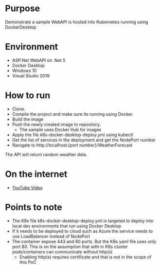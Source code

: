 # Purpose

Demonstrate a sample WebAPI is hosted into Kubernetes running using DockerDesktop

# Environment
- ASP.Net WebAPI on .Net 5
- Docker Desktop
- Windows 10
- Visual Studio 2019

# How to run
- Clone.
- Compile the project and make sure its running using Docker.
- Build the image
- Push the newly created image to repository.
  - The sample uses Docker Hub for images
- Apply the file k8s-docker-desktop-deploy.yml using kubectl
- Get the list of services in the deployment and get the NodePort number
- Navigate to http://localhost:{port number}/WeatherForecast

The API will return random weather data.

# On the internet
- [YouTube Video](https://youtu.be/dYMpK1f3aSQ) 
 
# Points to note
- The K8s file k8s-docker-desktop-deploy.yml is targeted to deploy into local dev environments that run using Docker Desktop
- If it needs to be deployed to cloud such as Azure the service needs to use LoadBalancer instead of NodePort  
- The container expose 443 and 80 ports. But the K8s yaml file uses only port 80. This is on the assumption that with in K8s cluster pods/containers can communicate without http(s)
  - Enabling http(s) requires certificate and that is not in the scope of this PoC
